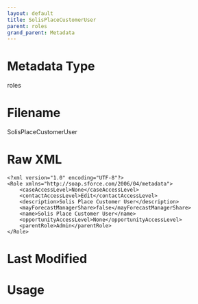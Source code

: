 ```yaml
---
layout: default
title: SolisPlaceCustomerUser
parent: roles
grand_parent: Metadata
---
```

# Metadata Type
roles


# Filename 
SolisPlaceCustomerUser


# Raw XML
```
<?xml version="1.0" encoding="UTF-8"?>
<Role xmlns="http://soap.sforce.com/2006/04/metadata">
    <caseAccessLevel>None</caseAccessLevel>
    <contactAccessLevel>Edit</contactAccessLevel>
    <description>Solis Place Customer User</description>
    <mayForecastManagerShare>false</mayForecastManagerShare>
    <name>Solis Place Customer User</name>
    <opportunityAccessLevel>None</opportunityAccessLevel>
    <parentRole>Admin</parentRole>
</Role>
```


# Last Modified


# Usage
